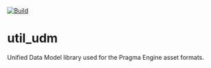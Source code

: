 [![Build](https://github.com/Silverlan/util_udm/actions/workflows/pragma-generic-ci.yml/badge.svg)](https://github.com/Silverlan/util_udm/actions/workflows/pragma-generic-ci.yml)

# util_udm
Unified Data Model library used for the Pragma Engine asset formats.

